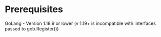 # Prerequisites
GoLang - Version 1.18.9 or lower (v 1.19+ is incompatible with interfaces passed to gob.Register())

